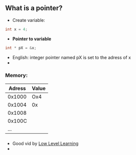 ## What is a pointer?


- Create variable:
```c
int x = 4;
```


- **Pointer to variable**
```c
int * pX = &x;
```

- English: integer pointer named pX is set to the adress of x
- 

### Memory:

| Adress | Value |
| ------ | ----- |
| 0x1000 | Ox4   |
| 0x1004 | 0x    |
| 0x1008 |       |
| 0x100C |       |
| ...    |       |

### 






- Good vid by [Low Level Learning](https://www.youtube.com/watch?v=2ybLD6_2gKM&t=438s)
- 